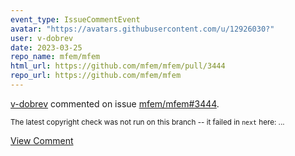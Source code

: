 ```yaml
---
event_type: IssueCommentEvent
avatar: "https://avatars.githubusercontent.com/u/12926030?"
user: v-dobrev
date: 2023-03-25
repo_name: mfem/mfem
html_url: https://github.com/mfem/mfem/pull/3444
repo_url: https://github.com/mfem/mfem
---
```


<a href='https://github.com/v-dobrev' target='_blank'>v-dobrev</a> commented on issue <a href='https://github.com/mfem/mfem/pull/3444' target='_blank'>mfem/mfem#3444</a>.

<small>The latest copyright check was not run on this branch -- it failed in `next` here:...</small>

<a href='https://github.com/mfem/mfem/pull/3444' target='_blank'>View Comment</a>